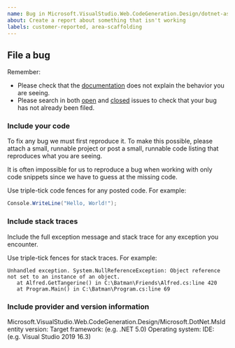 ```yaml
---
name: Bug in Microsoft.VisualStudio.Web.CodeGeneration.Design/dotnet-aspnet-codegenerator/dotnet-scaffold
about: Create a report about something that isn't working
labels: customer-reported, area-scaffolding
---
```


## File a bug

Remember:

* Please check that the [documentation](https://docs.microsoft.com/en-us/aspnet/core/fundamentals/tools/dotnet-aspnet-codegenerator?view=aspnetcore-5.0) does not explain the behavior you are seeing.
* Please search in both [open](https://github.com/dotnet/scaffolding/issues) and [closed](https://github.com/dotnet/Scaffolding/issues?q=is%3Aissue+is%3Aclosed) issues to check that your bug has not already been filed.

### Include your code

To fix any bug we must first reproduce it. To make this possible, please attach a small, runnable project or post a small, runnable code listing that reproduces what you are seeing.

It is often impossible for us to reproduce a bug when working with only code snippets since we have to guess at the missing code. 

Use triple-tick code fences for any posted code. For example:

```C#
Console.WriteLine("Hello, World!");
```

### Include stack traces

Include the full exception message and stack trace for any exception you encounter.

Use triple-tick fences for stack traces. For example:

```
Unhandled exception. System.NullReferenceException: Object reference not set to an instance of an object.
   at Alfred.GetTangerine() in C:\Batman\Friends\Alfred.cs:line 420
   at Program.Main() in C:\Batman\Program.cs:line 69
```

### Include provider and version information

Microsoft.VisualStudio.Web.CodeGeneration.Design/Microsoft.DotNet.MsIdentity version:
Target framework: (e.g. .NET 5.0)
Operating system:
IDE: (e.g. Visual Studio 2019 16.3)
